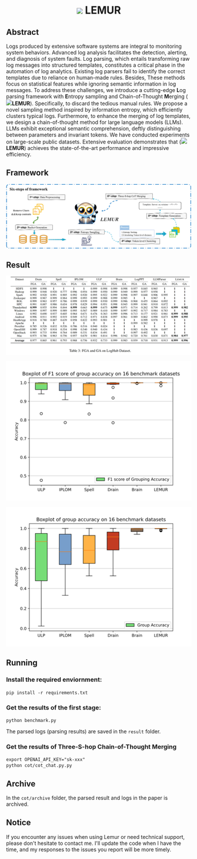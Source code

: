 <div align= "center">
    <h1> <img src="./assets/Lemur-emo.png" width="25x"> LEMUR</h1>
</div>

## Abstract

Logs produced by extensive software systems are integral to monitoring system behaviors. Advanced log analysis facilitates the detection, alerting, and diagnosis of system faults. Log parsing, which entails transforming raw log messages into structured templates, constitutes a critical phase in the automation of log analytics. Existing log parsers fail to identify the correct templates due to reliance on human-made rules. Besides, These methods focus on statistical features while ignoring semantic information in log messages. 
To address these challenges, we introduce a cutting-edge **L**og parsing framework with **E**ntropy sampling and Chain-of-Thought **M**erging (<img src="./assets/Lemur-emo.png" width="12px">**LEMUR**). Specifically, to discard the tedious manual rules. We propose a novel sampling method inspired by information entropy, which efficiently clusters typical logs. Furthermore, to enhance the merging of log templates, we design a chain-of-thought method for large language models (LLMs). LLMs exhibit exceptional semantic comprehension, deftly distinguishing between parameters and invariant tokens. We have conducted experiments on large-scale public datasets. Extensive evaluation
demonstrates that (<img src="./assets/Lemur-emo.png" width="12px">**LEMUR**)
achieves the state-of-the-art performance and impressive efficiency.

## Framework
![img](./assets/framework.svg)

## Result
![img](./assets/result.png)

![img](./assets/box_fga.svg)

![img](./assets/box_ga.svg)


## Running

### Install the required enviornment:

```
pip install -r requirements.txt
```

### Get the results of the first stage:

```
python benchmark.py
```

The parsed logs (parsing results) are saved in the `result` folder.

### Get the results of Three-S-hop Chain-of-Thought Merging 

```
export OPENAI_API_KEY="sk-xxx"
python cot/cot_chat.py.py
```

## Archive

In the `cot/archive` folder, the parsed result and logs in the paper is archived. 



## Notice 

If you encounter any issues when using Lemur or need technical support, please don't hesitate to contact me. I'll update the code when I have the time, and my responses to the issues you report will be more timely.
